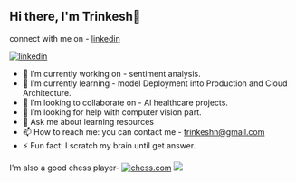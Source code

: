 ## Hi there, I'm Trinkesh👋

connect with me on - [linkedin](https://www.linkedin.com/in/trinkesh-nimsarkar-8165791b0/)

[![linkedin](https://content.linkedin.com/content/dam/me/business/en-us/amp/brand-site/v2/bg/LI-Logo.svg.original.svg)](https://www.linkedin.com/in/trinkesh-nimsarkar-8165791b0/)

- 🔭 I’m currently working on - sentiment analysis.
- 🌱 I’m currently learning - model Deployment into Production and Cloud Architecture.
- 👯 I’m looking to collaborate on - Al healthcare projects.
- 🤔 I’m looking for help with computer vision part.
- 💬 Ask me about learning resources
- 📫 How to reach me: you can contact me - trinkeshn@gmail.com
- ⚡ Fun fact: I scratch my brain until get answer.


I'm also a good chess player-
[![chess.com](https://images.chesscomfiles.com/uploads/v1/images_users/tiny_mce/SamCopeland/phpZA7QOK.png)](https://www.chess.com/member/trinkesh)
![](https://komarev.com/ghpvc/?username=Trinkesh)
